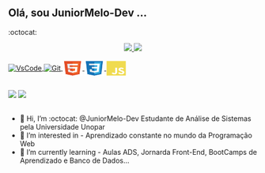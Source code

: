  ## Olá, sou JuniorMelo-Dev ...

:octocat:

<div align="center">
  <a href="https://github.com/juniormelo-dev">
  <img height="165em" src="https://github-readme-stats.vercel.app/api?username=juniormelo-dev&show_icons=true&theme=dark&include_all_commits=true&count_private=true"/>
  <img height="165em" src="https://github-readme-stats.vercel.app/api/top-langs/?username=juniormelo-dev&layout=compact&langs_count=16&theme=dark"/>
</div>
  
<div style="display: inline_block"><br>
  <img align="center" alt="VsCode" height="30" width="40" src="https://cdn.jsdelivr.net/gh/devicons/devicon/icons/vscode/vscode-original.svg"/>
  <img align="center" alt="Git" height="30" width="40" src="https://cdn.jsdelivr.net/gh/devicons/devicon/icons/git/git-original.svg"/>
  <!--img align="center" alt="Python" height="30" width="40" src="https://raw.githubusercontent.com/devicons/devicon/master/icons/python/python-original.svg" -->
  <!--img align="center" alt="React" height="30" width="40" src="https://raw.githubusercontent.com/devicons/devicon/master/icons/react/react-original.svg"-->
  <img align="center" alt="HTML" height="30" width="40" src="https://raw.githubusercontent.com/devicons/devicon/master/icons/html5/html5-original.svg"/>
  <img align="center" alt="CSS" height="30" width="40" src="https://raw.githubusercontent.com/devicons/devicon/master/icons/css3/css3-original.svg"/>
  <img align="center" alt="Javascript" height="30" width="40" src="https://raw.githubusercontent.com/devicons/devicon/master/icons/javascript/javascript-plain.svg"/>
  <!--img align="center" alt="Bootstrap" height="30" width="40" src="https://cdn.jsdelivr.net/gh/devicons/devicon/icons/bootstrap/bootstrap-plain.svg"-->
  <!--img align="center" alt="MySQL" height="30" width="40" src="https://cdn.jsdelivr.net/gh/devicons/devicon/icons/mysql/mysql-original.svg" -->
  <!--img align="center" alt="Java" height="30" width="40" src="https://cdn.jsdelivr.net/gh/devicons/devicon/icons/java/java-original.svg" -->
  <!--img align="center" atl="C" height="30" width="40" src="https://cdn.jsdelivr.net/gh/devicons/devicon/icons/c/c-original.svg" -->
          
 </div>  

## 
  
<div> 
  <a href ="mailto:juniormelo.dev@gmail.com"><img src="https://img.shields.io/badge/-Gmail-D14836?style=for-the-badge&logo=gmail&logoColor=white" target="_blank"></a>
  <a href="https://www.linkedin.com/in/juniormelo01" target="_blank"><img src="https://img.shields.io/badge/-LinkedIn-%230077B5?style=for-the-badge&logo=linkedin&logoColor=white" target="_blank"></a>  
</div>  
  
## 
  
- 👋 Hi, I’m  :octocat:  @JuniorMelo-Dev Estudante de Análise de Sistemas pela Universidade Unopar
- 👀 I’m interested in - Aprendizado constante no mundo da Programação Web
- 🌱 I’m currently learning - Aulas ADS, Jornarda Front-End, BootCamps de Aprendizado e Banco de Dados...
